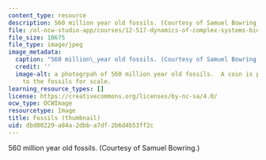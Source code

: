 ```yaml
---
content_type: resource
description: 560 million year old fossils. (Courtesy of Samuel Bowring.)
file: /ol-ocw-studio-app/courses/12-517-dynamics-of-complex-systems-biological-and-environmental-coevolution-preceding-the-cambrian-explosion-spring-2005/dbd00229a84a2dbba7df2b6d4b53ff2c_12-517s05-th.jpg
file_size: 10675
file_type: image/jpeg
image_metadata:
  caption: "560 million\_year old fossils. (Courtesy of Samuel Bowring.)"
  credit: ''
  image-alt: a photogrpah of 560 million year old fossils.  A coin is placed next
    to the fossils for scale.
learning_resource_types: []
license: https://creativecommons.org/licenses/by-nc-sa/4.0/
ocw_type: OCWImage
resourcetype: Image
title: Fossils (thumbnail)
uid: dbd00229-a84a-2dbb-a7df-2b6d4b53ff2c
---
```

560 million year old fossils. (Courtesy of Samuel Bowring.)